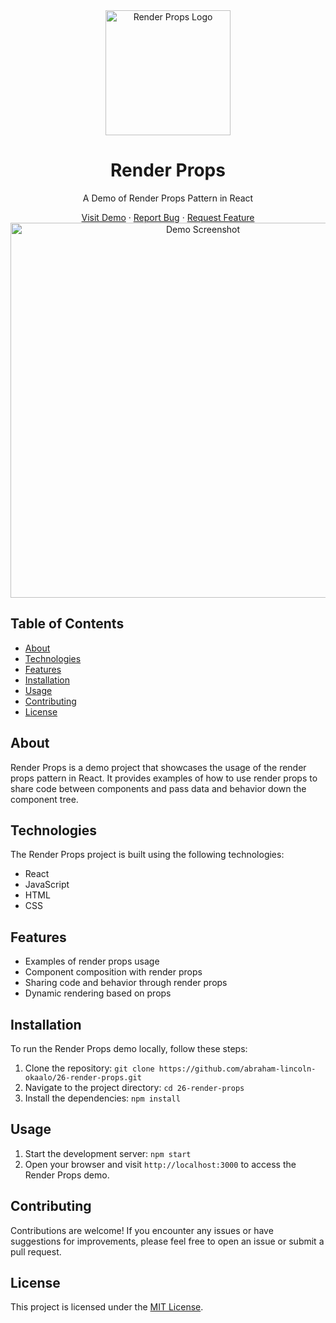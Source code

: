 <div align="center">
  <img src="https://github.com/abraham-lincoln-okaalo/26-render-props/raw/main/logo.png" alt="Render Props Logo" width="200">
  <h1>Render Props</h1>
  <p>A Demo of Render Props Pattern in React</p>
  <a href="https://26-render-props.vercel.app/">Visit Demo</a>
  ·
  <a href="https://github.com/abraham-lincoln-okaalo/26-render-props/issues">Report Bug</a>
  ·
  <a href="https://github.com/abraham-lincoln-okaalo/26-render-props/issues">Request Feature</a>
</div>

<div align="center">
  <img src="https://github.com/abraham-lincoln-okaalo/26-render-props/raw/main/screenshot.png" alt="Demo Screenshot" width="600">
</div>

## Table of Contents
- [About](#about)
- [Technologies](#technologies)
- [Features](#features)
- [Installation](#installation)
- [Usage](#usage)
- [Contributing](#contributing)
- [License](#license)

## About
Render Props is a demo project that showcases the usage of the render props pattern in React. It provides examples of how to use render props to share code between components and pass data and behavior down the component tree.

## Technologies
The Render Props project is built using the following technologies:
- React
- JavaScript
- HTML
- CSS

## Features
- Examples of render props usage
- Component composition with render props
- Sharing code and behavior through render props
- Dynamic rendering based on props

## Installation
To run the Render Props demo locally, follow these steps:
1. Clone the repository: `git clone https://github.com/abraham-lincoln-okaalo/26-render-props.git`
2. Navigate to the project directory: `cd 26-render-props`
3. Install the dependencies: `npm install`

## Usage
1. Start the development server: `npm start`
2. Open your browser and visit `http://localhost:3000` to access the Render Props demo.

## Contributing
Contributions are welcome! If you encounter any issues or have suggestions for improvements, please feel free to open an issue or submit a pull request.

## License
This project is licensed under the [MIT License](https://opensource.org/licenses/MIT).
